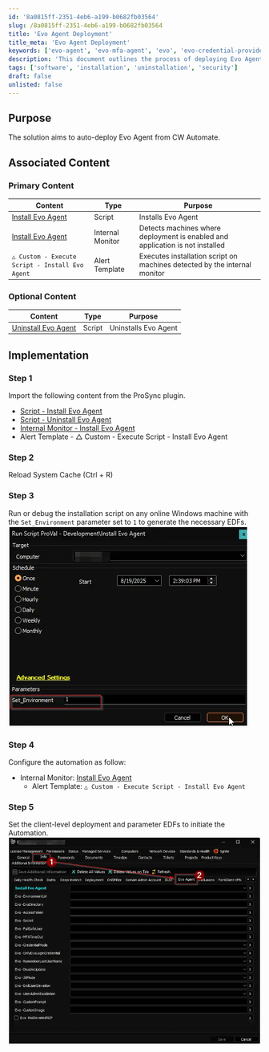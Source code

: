 ```yaml
---
id: '8a0815ff-2351-4eb6-a199-b0682fb03564'
slug: /8a0815ff-2351-4eb6-a199-b0682fb03564
title: 'Evo Agent Deployment'
title_meta: 'Evo Agent Deployment'
keywords: ['evo-agent', 'evo-mfa-agent', 'evo', 'evo-credential-provider-installer', 'evo-credential-provider']
description: 'This document outlines the process of deploying Evo Agent from CW Automate.'
tags: ['software', 'installation', 'uninstallation', 'security']
draft: false
unlisted: false
---
```


## Purpose

The solution aims to auto-deploy Evo Agent from CW Automate.

## Associated Content

### Primary Content

| Content | Type | Purpose |
| ------- | ---- | ------- |
| [Install Evo Agent](/docs/b1089c56-7d18-11f0-8d05-92000234cfc2) | Script | Installs Evo Agent |
| [Install Evo Agent](/docs/39162f8f-057c-4dec-adf8-e68309cbec5b) | Internal Monitor | Detects machines where deployment is enabled and application is not installed |
| `△ Custom - Execute Script - Install Evo Agent` | Alert Template | Executes installation script on machines detected by the internal monitor |

### Optional Content

| Content | Type | Purpose |
| ------- | ---- | ------- |
| [Uninstall Evo Agent](/docs/456dab4a-7d1c-11f0-8d05-92000234cfc2) | Script | Uninstalls Evo Agent |

## Implementation

### Step 1

Import the following content from the ProSync plugin.

- [Script - Install Evo Agent](/docs/b1089c56-7d18-11f0-8d05-92000234cfc2)  
- [Script - Uninstall Evo Agent](/docs/456dab4a-7d1c-11f0-8d05-92000234cfc2)  
- [Internal Monitor - Install Evo Agent](/docs/39162f8f-057c-4dec-adf8-e68309cbec5b)
- Alert Template - △ Custom - Execute Script - Install Evo Agent

### Step 2

Reload System Cache (Ctrl + R)

### Step 3

Run or debug the installation script on any online Windows machine with the `Set_Environment` parameter set to `1` to generate the necessary EDFs.  
![Image1](../../static/img/docs/b1089c56-7d18-11f0-8d05-92000234cfc2/image1.webp)

### Step 4

Configure the automation as follow:

- Internal Monitor: [Install Evo Agent](/docs/39162f8f-057c-4dec-adf8-e68309cbec5b)
  - Alert Template: `△ Custom - Execute Script - Install Evo Agent`

### Step 5

Set the client-level deployment and parameter EDFs to initiate the Automation.  
![Image3](../../static/img/docs/b1089c56-7d18-11f0-8d05-92000234cfc2/image3.webp)
